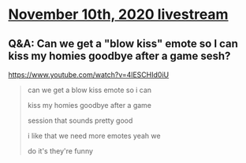 # [November 10th, 2020 livestream](../2020-11-10.md)
## Q&A: Can we get a "blow kiss" emote so I can kiss my homies goodbye after a game sesh?
https://www.youtube.com/watch?v=4lESCHId0iU
> can we get a blow kiss emote so i can
> 
> kiss my homies goodbye after a game
> 
> session that sounds pretty good
> 
> i like that we need more emotes yeah we
> 
> do it's they're funny
> 
